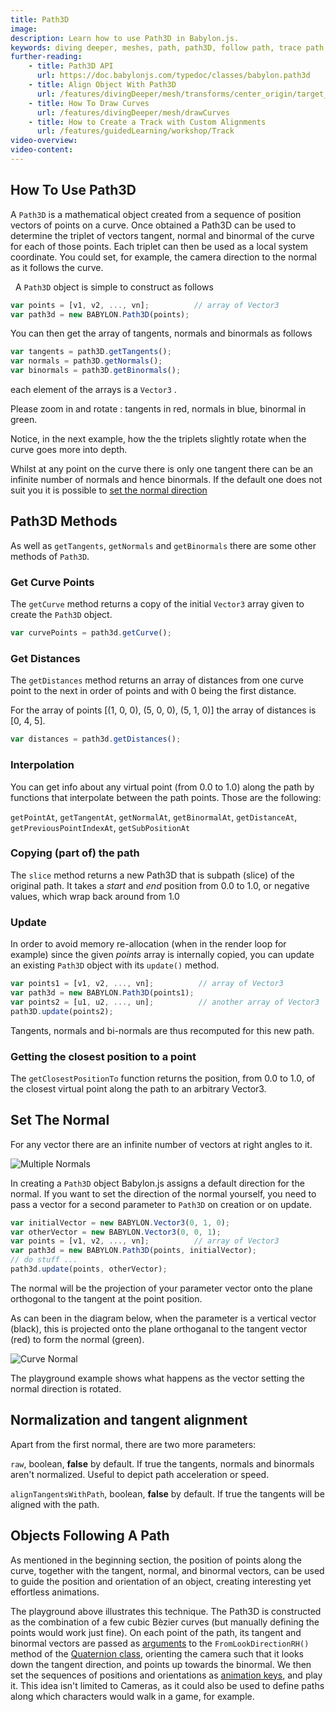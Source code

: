 ```yaml
---
title: Path3D
image: 
description: Learn how to use Path3D in Babylon.js.
keywords: diving deeper, meshes, path, path3D, follow path, trace path, track path
further-reading:
    - title: Path3D API
      url: https://doc.babylonjs.com/typedoc/classes/babylon.path3d
    - title: Align Object With Path3D
      url: /features/divingDeeper/mesh/transforms/center_origin/target_align
    - title: How To Draw Curves
      url: /features/divingDeeper/mesh/drawCurves
    - title: How to Create a Track with Custom Alignments
      url: /features/guidedLearning/workshop/Track
video-overview:
video-content:
---
```


## How To Use Path3D

A ```Path3D``` is a mathematical object created from a sequence of position vectors of points on a curve. Once obtained a Path3D can be used to determine the triplet of vectors tangent, normal and binormal of the curve for each of those points. Each triplet can then be used as a local system coordinate. You could set, for example, the camera direction to the normal as it follows the curve.

  
A ```Path3D``` object is simple to construct as follows

```javascript
var points = [v1, v2, ..., vn];          // array of Vector3
var path3d = new BABYLON.Path3D(points);
```

You can then get the array of tangents, normals and binormals as follows

```javascript
var tangents = path3D.getTangents();
var normals = path3D.getNormals();
var binormals = path3D.getBinormals();
```

each element of the arrays is a ```Vector3``` .

<Playground id="#2DLXYB#0" title="Tangents, Normals, and Binormals" description="Simple example of exploring tangents, normals, and binormals."/>

Please zoom in and rotate : tangents in red, normals in blue, binormal in green.  

Notice, in the next example, how the the triplets slightly rotate when the curve goes more into depth.  
<Playground id="#2DLXYB#1" title="Tangents, Normals, and Binormals - Color Coded" description="Simple example of exploring color coded tangents, normals, and binormals."/>

Whilst at any point on the curve there is only one tangent there can be an infinite number of normals and hence binormals. If the default one does not suit you it is possible to [set the normal direction](/features/divingDeeper/mesh/path3D#set-the-normal)


## Path3D Methods

As well as ```getTangents```, ```getNormals``` and ```getBinormals``` there are some other methods of ```Path3D```.

### Get Curve Points

The ```getCurve``` method returns a copy of the initial ```Vector3``` array given to create the ```Path3D``` object. 

```javascript
var curvePoints = path3d.getCurve();
```

### Get Distances

The ```getDistances``` method returns an array of distances from one curve point to the next in order of points and with 0 being the first distance.

For the array of points [(1, 0, 0), (5, 0, 0), (5, 1, 0)] the array of distances is [0, 4, 5]. 

```javascript
var distances = path3d.getDistances();
```

### Interpolation

You can get info about any virtual point (from 0.0 to 1.0) along the path by functions that interpolate between the path points. Those are the following:

```getPointAt```, ```getTangentAt```, ```getNormalAt```, ```getBinormalAt```, ```getDistanceAt```, ```getPreviousPointIndexAt```, ```getSubPositionAt```

### Copying (part of) the path

The ```slice``` method returns a new Path3D that is subpath (slice) of the original path. It takes a _start_ and _end_ position from 0.0 to 1.0, or negative values, which wrap back around from 1.0

### Update

In order to avoid memory re-allocation (when in the render loop for example) since the given _points_ array is internally copied, you can update an existing ```Path3D``` object with its ```update()``` method.

```javascript
var points1 = [v1, v2, ..., vn];          // array of Vector3
var path3d = new BABYLON.Path3D(points1);
var points2 = [u1, u2, ..., un];          // another array of Vector3
path3D.update(points2);
```
Tangents, normals and bi-normals are thus recomputed for this new path.


### Getting the closest position to a point

The ```getClosestPositionTo``` function returns the position, from 0.0 to 1.0, of the closest virtual point along the path to an arbitrary Vector3.

## Set The Normal

For any vector there are an infinite number of vectors at right angles to it. 

![Multiple Normals](/img/how_to/Mesh/tangentnormals.jpg)

In creating a ```Path3D``` object Babylon.js assigns a default direction for the normal. If you want to set the direction of the normal yourself, you need to pass a vector for a second parameter to ```Path3D``` on creation or on update.


```javascript
var initialVector = new BABYLON.Vector3(0, 1, 0);
var otherVector = new BABYLON.Vector3(0, 0, 1);
var points = [v1, v2, ..., vn];          // array of Vector3
var path3d = new BABYLON.Path3D(points, initialVector);
// do stuff ...
path3d.update(points, otherVector);
```

The normal will be the projection of your parameter vector onto the plane orthogonal to the tangent at the point position. 

As can been in the diagram below, when the parameter is a vertical vector (black), this is projected onto the plane orthoganal to the tangent vector (red) to form the normal (green).

![Curve Normal](/img/how_to/Mesh/planenormal.jpg)

The playground example shows what happens as the vector setting the normal direction is rotated.

<Playground id="#8ICWNU" title="Path3D with Rotating Normals" description="Simple example of Path3D with rotating normals."/>

## Normalization and tangent alignment

Apart from the first normal, there are two more parameters:

```raw```, boolean, **false** by default. If true the tangents, normals and binormals aren't normalized. Useful to depict path acceleration or speed.

```alignTangentsWithPath```, boolean, **false** by default. If true the tangents will be aligned with the path.

## Objects Following A Path

As mentioned in the beginning section, the position of points along the curve, together with the tangent, normal, and binormal vectors, can be used to guide the position and orientation of an object, creating interesting yet effortless animations.

<Playground id="#SGVUBC#26" title="Camera Following a Path" description="Example of a Camera animated to follow the positions and orientations along a Path3D object."/>

The playground above illustrates this technique. The Path3D is constructed as the combination of a few cubic Bèzier curves (but manually defining the points would work just fine). On each point of the path, its tangent and binormal vectors are passed as [arguments](/typedoc/classes/babylon.quaternion#fromlookdirectionrh) to the ```FromLookDirectionRH()``` method of the [Quaternion class](/features/divingDeeper/mesh/transforms/center_origin/rotation_quaternions), orienting the camera such that it looks down the tangent direction, and points up towards the binormal. We then set the sequences of positions and orientations as [animation keys](/features/divingDeeper/animation/animation_design), and play it. This idea isn't limited to Cameras, as it could also be used to define paths along which characters would walk in a game, for example. 
